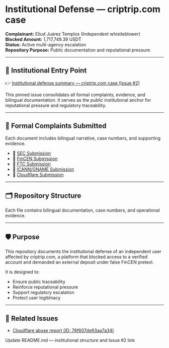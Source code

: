 # Institutional Defense — criptrip.com case

**Complainant:** Eliud Juárez Templos (Independent whistleblower)  
**Blocked Amount:** 1,717,749.39 USDT  
**Status:** Active multi-agency escalation  
**Repository Purpose:** Public documentation and reputational pressure

---

## 📌 Institutional Entry Point

👉 [Institutional defense summary — criptrip.com case (Issue #2)](https://github.com/EliudTemplos/criptrip-case/issues/2)

This pinned issue consolidates all formal complaints, evidence, and bilingual documentation. It serves as the public institutional anchor for reputational pressure and regulatory traceability.

---

## 🧾 Formal Complaints Submitted

Each document includes bilingual narrative, case numbers, and supporting evidence.

- 📄 [SEC Submission](docs/SEC_2025-08-14.md)  
- 📄 [FinCEN Submission](docs/FinCEN_2025-08-14.md)  
- 📄 [FTC Submission](docs/FTC_2025-08-14.md)  
- 📄 [ICANN/GNAME Submission](docs/ICANN_GNAME_2025-08-14.md)  
- 📄 [Cloudflare Submission](docs/Cloudflare_2025-08-14.md)

---

## 🗂️ Repository Structure


Each file contains bilingual documentation, case numbers, and operational evidence.

---

## 🛡️ Purpose

This repository documents the institutional defense of an independent user affected by criptrip.com, a platform that blocked access to a verified account and demanded an external deposit under false FinCEN pretext.

It is designed to:

- Ensure public traceability  
- Reinforce reputational pressure  
- Support regulatory escalation  
- Protect user legitimacy

---

## 📎 Related Issues

- [Cloudflare abuse report (ID: 76f607de93aa7a34)](https://github.com/EliudTemplos/criptrip-case/issues/1)

Update README.md — institutional structure and Issue #2 link

